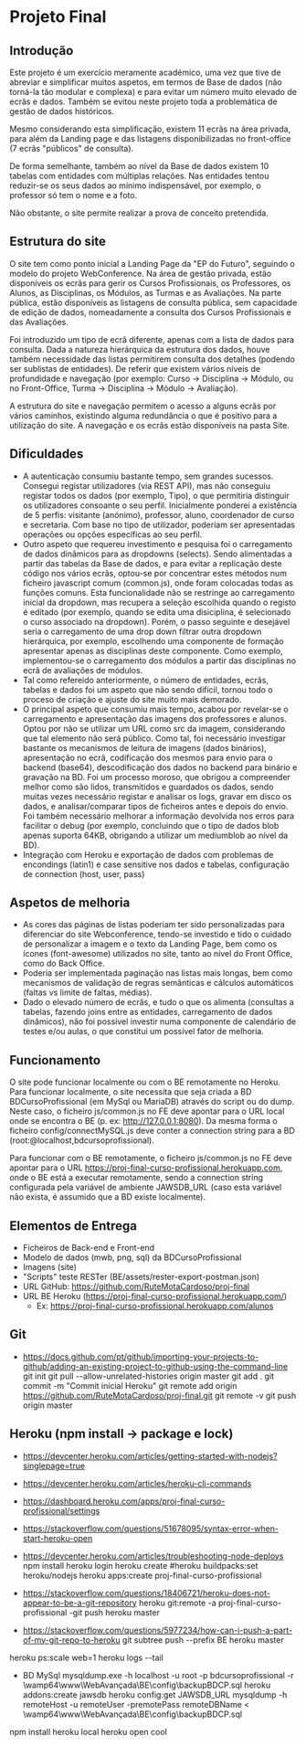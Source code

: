 # Projeto Final 

## Introdução
Este projeto é um exercício meramente académico, uma vez que tive de abreviar e simplificar muitos aspetos,  em termos de Base de dados (não torná-la tão modular e complexa) e para evitar um número muito elevado de ecrãs e dados. Também se evitou neste projeto toda a problemática de gestão de dados históricos.

Mesmo considerando esta simplificação, existem 11 ecrãs na área privada, para além da Landing page e das listagens disponibilizadas no front-office (7 ecrãs "públicos" de consulta).

De forma semelhante, também ao nível da Base de dados existem 10 tabelas com entidades com múltiplas relações. Nas entidades tentou reduzir-se os seus dados ao mínimo indispensável, por exemplo, o professor só tem o nome e a foto.

Não obstante, o site permite realizar a prova de conceito pretendida.

## Estrutura do site
O site tem como ponto inicial a Landing Page da "EP do Futuro", seguindo o modelo do projeto WebConference. Na área de gestão privada, estão disponíveis os ecrãs para gerir os Cursos Profissionais, os Professores, os Alunos, as Disciplinas, os Módulos, as Turmas e as Avaliações. Na parte pública, estão disponíveis as listagens de consulta pública, sem capacidade de edição de dados, nomeadamente a consulta dos Cursos Profissionais e das Avaliações.

Foi introduzido um tipo de ecrã diferente, apenas com a lista de dados para consulta. Dada a natureza hierárquica da estrutura dos dados, houve também necessidade das listas permitirem consulta dos detalhes (podendo ser sublistas de entidades). De referir que existem vários níveis de profundidade e navegação (por exemplo: Curso -> Disciplina -> Módulo, ou no Front-Office, Turma -> Disciplina -> Módulo -> Avaliação).

A estrutura do site e navegação permitem o acesso a alguns ecrãs por vários caminhos, existindo alguma redundância o que é positivo para a utilização do site. A navegação e os ecrãs estão disponíveis na pasta Site.

## Dificuldades
* A autenticação consumiu bastante tempo, sem grandes sucessos. Consegui registar utilizadores (via REST API), mas não conseguiu registar todos os dados (por exemplo, Tipo), o que permitiria distinguir os utilizadores consoante o seu perfil. Inicialmente ponderei a existência de 5 perfis: visitante (anónimo), professor, aluno, coordenador de curso e secretaria. Com base no tipo de utilizador, poderiam ser apresentadas operações ou opções específicas ao seu perfil.
* Outro aspeto que requereu investimento e pesquisa foi o carregamento de dados dinâmicos para as dropdowns (selects). Sendo alimentadas a partir das tabelas da Base de dados, e para evitar a replicação deste código nos vários ecrãs, optou-se por concentrar estes métodos num ficheiro javascript comum (common.js), onde foram colocadas todas as funções comuns. Esta funcionalidade não se restringe ao carregamento inicial da dropdown, mas recupera a seleção escolhida quando o registo é editado (por exemplo, quando se edita uma disiciplina, é selecionado o curso associado na dropdown). Porém, o passo seguinte e desejável seria o carregamento de uma drop down filtrar outra dropdown hierárquica, por exemplo, escolhendo uma componente de formação apresentar apenas as disciplinas deste componente. Como exemplo, implementou-se o carregamento dos módulos a partir das disciplinas no ecrã de avaliações de módulos.
* Tal como refereido anteriormente, o número de entidades, ecrãs, tabelas e dados foi um aspeto que não sendo difícil, tornou todo o proceso de criação e ajuste do site muito mais demorado.
* O principal aspeto que consumiu mais tempo, acabou por revelar-se o carregamento e apresentação das imagens dos professores e alunos. Optou por não se utilizar um URL como src da imagem, considerando que tal elemento não será público. Como tal, foi necessário investigar bastante os mecanismos de leitura de imagens (dados binários), apresentação no ecrã, codificação dos mesmos para envio para o backend (base64), descodificação dos dados no backend para binário e gravação na BD. Foi um processo moroso, que obrigou a compreender melhor como são lidos, transmitidos e guardados os dados, sendo muitas vezes necessário registar e analisar os logs, gravar em disco os dados, e analisar/comparar tipos de ficheiros antes e depois do envio. Foi também necessário melhorar a informação devolvida nos erros para facilitar o debug (por exemplo, concluindo que o tipo de dados blob apenas suporta 64KB, obrigando a utilizar um mediumblob ao nível da BD). 
* Integração com Heroku e exportação de dados com problemas de encondings (latin1) e case sensitive nos dados e tabelas, configuração de connection (host, user, pass)

## Aspetos de melhoria
* As cores das páginas de listas poderiam ter sido personalizadas para diferenciar do site Webconference, tendo-se investido e tido o cuidado de personalizar a imagem e o texto da Landing Page, bem como os ícones (font-awesome) utilizados no site, tanto ao nível do Front Office, como do Back Office.
* Poderia ser implementada paginação nas listas mais longas, bem como mecanismos de validação de regras semânticas e cálculos automáticos (faltas vs limite de faltas, médias).
* Dado o elevado número de ecrãs, e tudo o que os alimenta (consultas a tabelas, fazendo joins entre as entidades, carregamento de dados dinâmicos), não foi possível investir numa componente de calendário de testes e/ou aulas, o que constitui um possível fator de melhoria.

## Funcionamento
O site pode funcionar localmente ou com o BE remotamente no Heroku. Para funcionar localmente, o site necessita que seja criada a BD BDCursoProfissional (em MySql ou MariaDB) através do script ou do dump. Neste caso, o ficheiro js/common.js no FE deve apontar para o URL local onde se encontra o BE (p. ex: http://127.0.0.1:8080). Da mesma forma o ficheiro config/connectMySQL.js deve conter a connection string para a BD (root:@localhost,bdcursoprofissional).

Para funcionar com o BE remotamente, o ficheiro js/common.js no FE deve apontar para o URL https://proj-final-curso-profissional.herokuapp.com, onde o BE está a executar remotamente, sendo a connection string configurada pela variável de ambiente JAWSDB_URL (caso esta variável não exista, é assumido que a BD existe localmente).

## Elementos de Entrega
* Ficheiros de Back-end e Front-end
* Modelo de dados (mwb, png, sql) da BDCursoProfissional
* Imagens (site)
* "Scripts" teste RESTer (BE/assets/rester-export-postman.json)
* URL GitHub: https://github.com/RuteMotaCardoso/proj-final
* URL BE Heroku (https://proj-final-curso-profissional.herokuapp.com/)
    * Ex: https://proj-final-curso-profissional.herokuapp.com/alunos



## Git
- https://docs.github.com/pt/github/importing-your-projects-to-github/adding-an-existing-project-to-github-using-the-command-line
git init
git pull --allow-unrelated-histories origin master
git add .
git commit -m "Commit inicial Heroku"
git remote add origin https://github.com/RuteMotaCardoso/proj-final.git
git remote -v
git push origin master

## Heroku (npm install -> package e lock)
- https://devcenter.heroku.com/articles/getting-started-with-nodejs?singlepage=true
- https://devcenter.heroku.com/articles/heroku-cli-commands
- https://dashboard.heroku.com/apps/proj-final-curso-profissional/settings

- https://stackoverflow.com/questions/51678095/syntax-error-when-start-heroku-open
- https://devcenter.heroku.com/articles/troubleshooting-node-deploys
npm install
heroku login
heroku create
#heroku buildpacks:set heroku/nodejs
heroku apps:create proj-final-curso-profissional
- https://stackoverflow.com/questions/18406721/heroku-does-not-appear-to-be-a-git-repository
heroku git:remote -a proj-final-curso-profissional
-git push heroku master
- https://stackoverflow.com/questions/5977234/how-can-i-push-a-part-of-my-git-repo-to-heroku
git subtree push --prefix BE heroku master

heroku ps:scale web=1
heroku logs --tail

- BD MySql
mysqldump.exe -h localhost -u root -p bdcursoprofissional -r \wamp64\www\WebAvançada\BE\config\backupBDCP.sql
heroku addons:create jawsdb
heroku config:get JAWSDB_URL
mysqldump -h remoteHost -u remoteUser -premotePass remoteDBName < \wamp64\www\WebAvançada\BE\config\backupBDCP.sql

npm install
heroku local
heroku open cool
